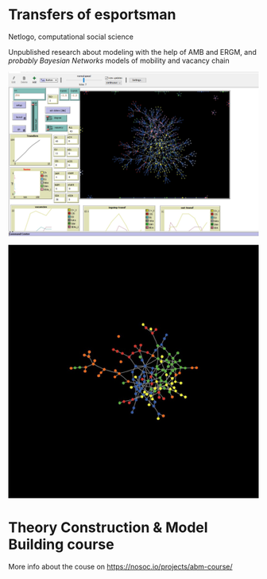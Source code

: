 # Transfers of esportsman
Netlogo, computational social science

Unpublished research about modeling with the help of AMB and ERGM, and _probably Bayesian Networks_ models of mobility and vacancy chain

![model face](https://github.com/vvseva/AMB/blob/master/modelFACE.jpg?raw=true)

![possible output](https://github.com/vvseva/AMB/blob/master/netlogoSimulated.jpg?raw=true)

# Theory Construction & Model Building course

More info about the couse on https://nosoc.io/projects/abm-course/
